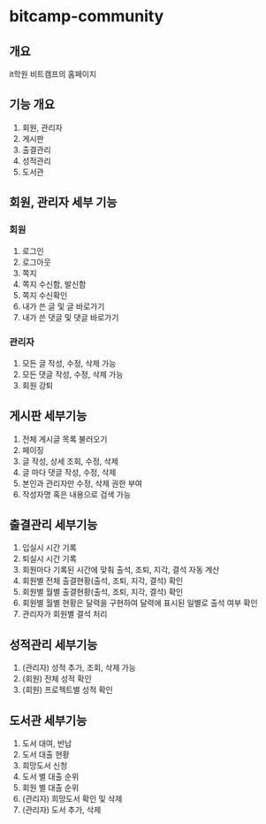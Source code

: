 # bitcamp-community

개요
---------------------
it학원 비트캠프의 홈페이지

기능 개요
---------------------
1. 회원, 관리자
2. 게시판
3. 출결관리
4. 성적관리
5. 도서관

회원, 관리자 세부 기능
---------------------
### 회원
1. 로그인
2. 로그아웃
3. 쪽지
4. 쪽지 수신함, 발신함
5. 쪽지 수신확인
6. 내가 쓴 글 및 글 바로가기
7. 내가 쓴 댓글 및 댓글 바로가기

### 관리자
1. 모든 글 작성, 수정, 삭제 가능
2. 모든 댓글 작성, 수정, 삭제 가능
3. 회원 강퇴


게시판 세부기능
---------------------
1. 전체 게시글 목록 불러오기
2. 페이징
3. 글 작성, 상세 조회, 수정, 삭제
4. 글 마다 댓글 작성, 수정, 삭제
5. 본인과 관리자만 수정, 삭제 권한 부여
6. 작성자명 혹은 내용으로 검색 가능

출결관리 세부기능
---------------------
1. 입실시 시간 기록
2. 퇴실시 시간 기록
3. 회원마다 기록된 시간에 맞춰 출석, 조퇴, 지각, 결석 자동 계산
4. 회원별 전체 출결현황(출석, 조퇴, 지각, 결석) 확인
5. 회원별 월별 출결현황(출석, 조퇴, 지각, 결석) 확인
5. 회원별 월별 현황은 달력을 구현하여 달력에 표시된 일별로 출석 여부 확인
6. 관리자가 회원별 결석 처리

성적관리 세부기능
---------------------
1. (관리자) 성적 추가, 조회, 삭제 가능
2. (회원) 전체 성적 확인
3. (회원) 프로젝트별 성적 확인

도서관 세부기능
---------------------
1. 도서 대여, 반납
2. 도서 대출 현황
3. 희망도서 신청
4. 도서 별 대출 순위
5. 회원 별 대출 순위
6. (관리자) 희망도서 확인 및 삭제
7. (관리자) 도서 추가, 삭제
